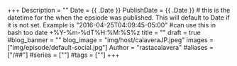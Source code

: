 +++
Description = ""
Date = {{ .Date }}
PublishDate = {{ .Date }} # this is the datetime for the when the epsiode was published. This will default to Date if it is not set. Example is "2016-04-25T04:09:45-05:00" #can use this in bash too date +%Y-%m-%dT%H:%M:%S%z
title = ""
draft = true
#blog_banner = ""
blog_image = "img/host/calaveraJP.jpeg"
images = ["img/episode/default-social.jpg"]
Author = "rastacalavera"
#aliases = ["/##"]
#series = [""]
#tags = [""]
+++
